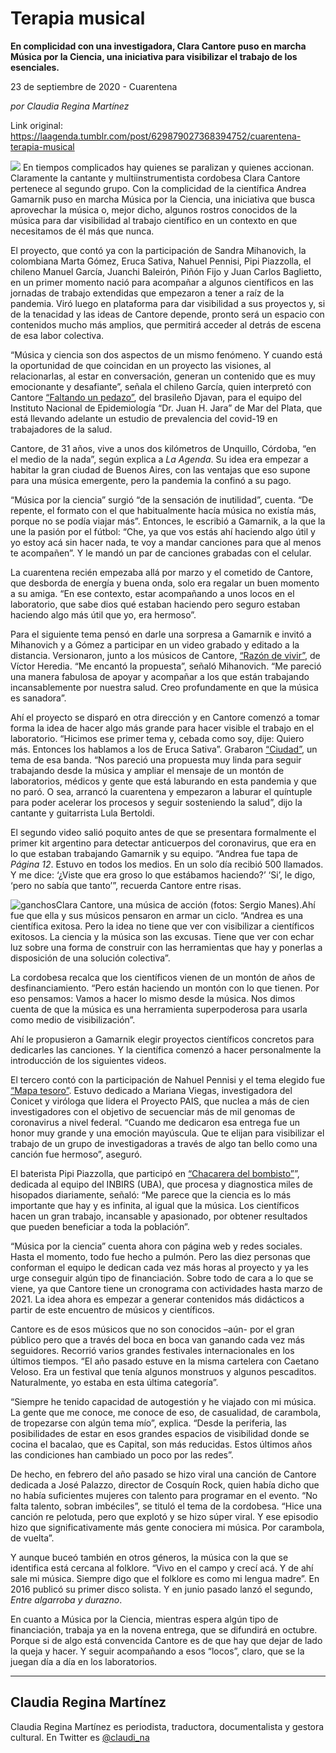 # Terapia musical

**En complicidad con una investigadora, Clara Cantore puso en marcha Música por la Ciencia, una iniciativa para visibilizar el trabajo de los esenciales.**

23 de septiembre de 2020 - Cuarentena

_por Claudia Regina Martínez_

Link original: https://laagenda.tumblr.com/post/629879027368394752/cuarentena-terapia-musical

![](https://64.media.tumblr.com/8e4efd39277f758e5a9d1a2c3c6e3dc3/091f9048f96c9f77-10/s500x750/8fd69ba3488a2510e7aaed883c1d65f9310e8067.jpg)
En tiempos complicados hay quienes se paralizan y quienes accionan. Claramente la cantante y multiinstrumentista cordobesa Clara Cantore pertenece al segundo grupo. Con la complicidad de la científica Andrea Gamarnik puso en marcha Música por la Ciencia, una iniciativa que busca aprovechar la música o, mejor dicho, algunos rostros conocidos de la música para dar visibilidad al trabajo científico en un contexto en que necesitamos de él más que nunca. 

El proyecto, que contó ya con la participación de Sandra Mihanovich, la colombiana Marta Gómez, Eruca Sativa, Nahuel Pennisi, Pipi Piazzolla, el chileno Manuel García, Juanchi Baleirón, Piñón Fijo y Juan Carlos Baglietto, en un primer momento nació para acompañar a algunos científicos en las jornadas de trabajo extendidas que empezaron a tener a raíz de la pandemia. Viró luego en plataforma para dar visibilidad a sus proyectos y, si de la tenacidad y las ideas de Cantore depende, pronto será un espacio con contenidos mucho más amplios, que permitirá acceder al detrás de escena de esa labor colectiva.

“Música y ciencia son dos aspectos de un mismo fenómeno. Y cuando está la oportunidad de que coincidan en un proyecto las visiones, al relacionarlas, al estar en conversación, generan un contenido que es muy emocionante y desafiante”, señala el chileno García, quien interpretó con Cantore [“Faltando un pedazo”](https://www.youtube.com/watch?v=URNKr3T9hnE), del brasileño Djavan, para el equipo del Instituto Nacional de Epidemiología “Dr. Juan H. Jara” de Mar del Plata, que está llevando adelante un estudio de prevalencia del covid-19 en trabajadores de la salud. 

Cantore, de 31 años, vive a unos dos kilómetros de Unquillo, Córdoba, “en el medio de la nada”, según explica a *La Agenda*. Su idea era empezar a habitar la gran ciudad de Buenos Aires, con las ventajas que eso supone para una música emergente, pero la pandemia la confinó a su pago. 

“Música por la ciencia” surgió “de la sensación de inutilidad”, cuenta. “De repente, el formato con el que habitualmente hacía música no existía más, porque no se podía viajar más”. Entonces, le escribió a Gamarnik, a la que la une la pasión por el fútbol: “Che, ya que vos estás ahí haciendo algo útil y yo estoy acá sin hacer nada, te voy a mandar canciones para que al menos te acompañen”. Y le mandó un par de canciones grabadas con el celular. 

La cuarentena recién empezaba allá por marzo y el cometido de Cantore, que desborda de energía y buena onda, solo era regalar un buen momento a su amiga. “En ese contexto, estar acompañando a unos locos en el laboratorio, que sabe dios qué estaban haciendo pero seguro estaban haciendo algo más útil que yo, era hermoso”. 

Para el siguiente tema pensó en darle una sorpresa a Gamarnik e invitó a Mihanovich y a Gómez a participar en un video grabado y editado a la distancia. Versionaron, junto a los músicos de Cantore, [“Razón de vivir”](https://www.youtube.com/watch?v=J7OBKd6fEyY), de Víctor Heredia. “Me encantó la propuesta”, señaló Mihanovich. “Me pareció una manera fabulosa de apoyar y acompañar a los que están trabajando incansablemente por nuestra salud. Creo profundamente en que la música es sanadora”.

Ahí el proyecto se disparó en otra dirección y en Cantore comenzó a tomar forma la idea de hacer algo más grande para hacer visible el trabajo en el laboratorio. “Hicimos ese primer tema y, cebada como soy, dije: Quiero más. Entonces los hablamos a los de Eruca Sativa”. Grabaron [“Ciudad”](https://www.youtube.com/watch?v=D34MLy5ZVRs), un tema de esa banda. “Nos pareció una propuesta muy linda para seguir trabajando desde la música y ampliar el mensaje de un montón de laboratorios, médicos y gente que está laburando en esta pandemia y que no paró. O sea, arrancó la cuarentena y empezaron a laburar el quíntuple para poder acelerar los procesos y seguir sosteniendo la salud”, dijo la cantante y guitarrista Lula Bertoldi. 

El segundo video salió poquito antes de que se presentara formalmente el primer kit argentino para detectar anticuerpos del coronavirus, que era en lo que estaban trabajando Gamarnik y su equipo. “Andrea fue tapa de *Página 12*. Estuvo en todos los medios. En un solo día recibió 500 llamados. Y me dice: ‘¿Viste que era groso lo que estábamos haciendo?’ ‘Si’, le digo, ‘pero no sabía que tanto’”, recuerda Cantore entre risas. 

![ganchos](https://64.media.tumblr.com/e960509788e6e27dd3ea064537af6a3b/091f9048f96c9f77-d6/s500x750/529c4422004e3d2a38468bfd4e99adcec1d8d4b6.jpg)Clara Cantore, una música de acción (fotos: Sergio Manes).Ahí fue que ella y sus músicos pensaron en armar un ciclo. “Andrea es una científica exitosa. Pero la idea no tiene que ver con visibilizar a científicos exitosos. La ciencia y la música son las excusas. Tiene que ver con echar luz sobre una forma de construir con las herramientas que hay y ponerlas a disposición de una solución colectiva”.

La cordobesa recalca que los científicos vienen de un montón de años de desfinanciamiento. “Pero están haciendo un montón con lo que tienen. Por eso pensamos: Vamos a hacer lo mismo desde la música. Nos dimos cuenta de que la música es una herramienta superpoderosa para usarla como medio de visibilización”.

Ahí le propusieron a Gamarnik elegir proyectos científicos concretos para dedicarles las canciones. Y la científica comenzó a hacer personalmente la introducción de los siguientes videos.

El tercero contó con la participación de Nahuel Pennisi y el tema elegido fue [“Mapa tesoro”](https://www.youtube.com/watch?v=QeMT9FgPTIQ). Estuvo dedicado a Mariana Viegas, investigadora del Conicet y viróloga que lidera el Proyecto PAIS, que nuclea a más de cien investigadores con el objetivo de secuenciar más de mil genomas de coronavirus a nivel federal. “Cuando me dedicaron esa entrega fue un honor muy grande y una emoción mayúscula. Que te elijan para visibilizar el trabajo de un grupo de investigadoras a través de algo tan bello como una canción fue hermoso”, aseguró.

El baterista Pipi Piazzolla, que participó en [“Chacarera del bombisto”](https://www.youtube.com/watch?v=iN--Ro__YSg)”, dedicada al equipo del INBIRS (UBA), que procesa y diagnostica miles de hisopados diariamente, señaló: “Me parece que la ciencia es lo más importante que hay y es infinita, al igual que la música. Los científicos hacen un gran trabajo, incansable y apasionado, por obtener resultados que pueden beneficiar a toda la población”. 

“Música por la ciencia” cuenta ahora con página web y redes sociales. Hasta el momento, todo fue hecho a pulmón. Pero las diez personas que conforman el equipo le dedican cada vez más horas al proyecto y ya les urge conseguir algún tipo de financiación. Sobre todo de cara a lo que se viene, ya que Cantore tiene un cronograma con actividades hasta marzo de 2021. La idea ahora es empezar a generar contenidos más didácticos a partir de este encuentro de músicos y científicos. 

Cantore es de esos músicos que no son conocidos –aún- por el gran público pero que a través del boca en boca van ganando cada vez más seguidores. Recorrió varios grandes festivales internacionales en los últimos tiempos. “El año pasado estuve en la misma cartelera con Caetano Veloso. Era un festival que tenía algunos monstruos y algunos pescaditos. Naturalmente, yo estaba en esta última categoría”.

“Siempre he tenido capacidad de autogestión y he viajado con mi música. La gente que me conoce, me conoce de eso, de casualidad, de carambola, de tropezarse con algún tema mío”, explica. “Desde la periferia, las posibilidades de estar en esos grandes espacios de visibilidad donde se cocina el bacalao, que es Capital, son más reducidas. Estos últimos años las condiciones han cambiado un poco por las redes”. 

De hecho, en febrero del año pasado se hizo viral una canción de Cantore dedicada a José Palazzo, director de Cosquín Rock, quien había dicho que no había suficientes mujeres con talento para programar en el evento. “No falta talento, sobran imbéciles”, se tituló el tema de la cordobesa. “Hice una canción re pelotuda, pero que explotó y se hizo súper viral. Y ese episodio hizo que significativamente más gente conociera mi música. Por carambola, de vuelta”. 

Y aunque buceó también en otros géneros, la música con la que se identifica está cercana al folklore. “Vivo en el campo y crecí acá. Y de ahí sale mi música. Siempre digo que el folklore es como mi lengua madre”. En 2016 publicó su primer disco solista. Y en junio pasado lanzó el segundo, *Entre algarroba y durazno*.

En cuanto a Música por la Ciencia, mientras espera algún tipo de financiación, trabaja ya en la novena entrega, que se difundirá en octubre. Porque si de algo está convencida Cantore es de que hay que dejar de lado la queja y hacer. Y seguir acompañando a esos “locos”, claro, que se la juegan día a día en los laboratorios.

  




---

Claudia Regina Martínez
-----------------------

 Claudia Regina Martínez es periodista, traductora, documentalista y gestora cultural. En Twitter es [@claudi\_na](https://twitter.com/claudi_na) 

